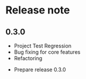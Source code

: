 # Release note

## 0.3.0
- Project Test Regression
- Bug fixing for core features
- Refactoring
* Prepare release 0.3.0
